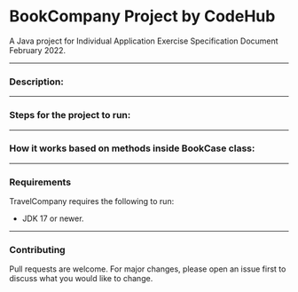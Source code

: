 # BookCompany Project by CodeHub
A Java project for Individual Application Exercise Specification Document February 2022.

---
### Description:

---
### Steps for the project to run:

---
### How it works based on methods inside BookCase class:

---
### Requirements
TravelCompany requires the following to run:
* JDK 17 or newer.

---
### Contributing
Pull requests are welcome. For major changes, please open an issue first to discuss what you would like to change.

